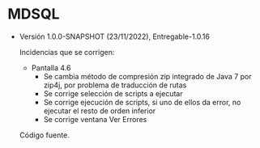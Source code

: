 # MDSQL

- Versión 1.0.0-SNAPSHOT (23/11/2022), Entregable-1.0.16

  Incidencias que se corrigen: 
  
  - Pantalla 4.6
  	- Se cambia método de compresión zip integrado de Java 7 por zip4j, por problema de traducción de rutas
  	- Se corrige selección de scripts a ejecutar
  	- Se corrige ejecución de scripts, si uno de ellos da error, no ejecutar el resto de orden inferior
  	- Se corrige ventana Ver Errores
  
  Código fuente.
  
  
  
       
       
 
  
       
